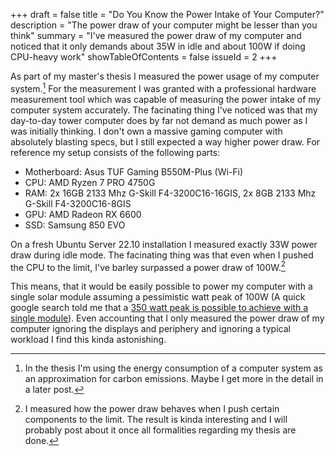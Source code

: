 +++ 
draft = false
title = "Do You Know the Power Intake of Your Computer?"
description = "The power draw of your computer might be lesser than you think"
summary = "I've measured the power draw of my computer and noticed that it only demands about 35W in idle and about 100W if doing CPU-heavy work"
showTableOfContents = false
issueId = 2
+++

As part of my master's thesis I measured the power usage of my computer system.[^1]
For the measurement I was granted with a professional hardware measurement tool which was capable of measuring the power intake of my computer system accurately. 
The facinating thing I've noticed was that my day-to-day tower computer does by far not demand as much power as I was initially thinking. I don't own a massive gaming computer with absolutely blasting specs, but I still expected a way higher power draw.
For reference my setup consists of the following parts:

- Motherboard: Asus TUF Gaming B550M-Plus (Wi-Fi)
- CPU: AMD Ryzen 7 PRO 4750G
- RAM: 2x 16GB 2133 Mhz G-Skill F4-3200C16-16GIS, 2x 8GB 2133 Mhz G-Skill F4-3200C16-8GIS
- GPU: AMD Radeon RX 6600
- SSD: Samsung 850 EVO

On a fresh Ubuntu Server 22.10 installation I measured exactly 33W power draw during idle mode. The facinating thing was that even when I pushed the CPU to the limit, I've barley surpassed a power draw of 100W.[^2]

This means, that it would be easily possible to power my computer with a single solar module assuming a pessimistic watt peak of 100W (A quick google search told me that a [350 watt peak is possible to achieve with a single module](https://www.gasag.de/magazin/nachhaltig/photovoltaik-leistung-ermitteln)). 
Even accounting that I only measured the power draw of my computer ignoring the displays and periphery and ignoring a typical workload I find this kinda astonishing.

[^1]: In the thesis I'm using the energy consumption of a computer system as an approximation for carbon emissions. Maybe I get more in the detail in a later post.
[^2]: I measured how the power draw behaves when I push certain components to the limit. The result is kinda interesting and I will probably post about it once all formalities regarding my thesis are done. 